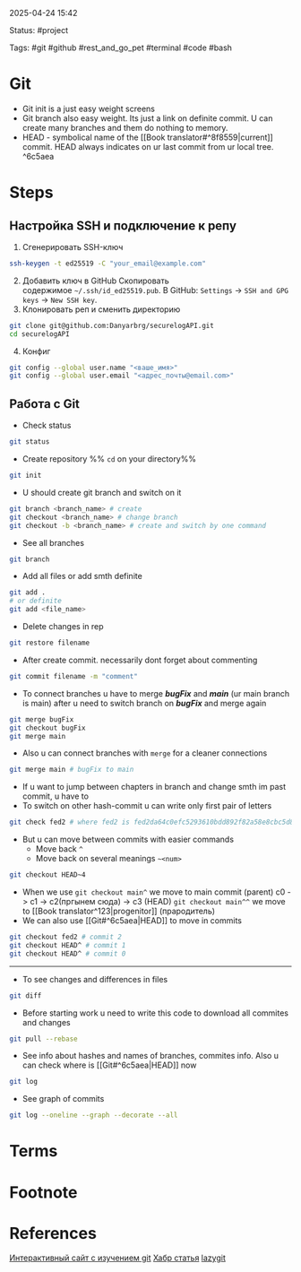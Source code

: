 2025-04-24 15:42

Status: #project

Tags: #git #github #rest_and_go_pet #terminal #code #bash

# Git
- Git init is a just easy weight screens 
- Git branch also easy weight. Its just a link on definite commit. U can create many branches and them do nothing to memory.
- HEAD - symbolical name of the [[Book translator#^8f8559|current]] commit. HEAD always indicates on ur last commit from ur local tree. ^6c5aea


# Steps
## Настройка SSH и подключение к репу
1. Сгенерировать SSH-ключ
```bash
ssh-keygen -t ed25519 -C "your_email@example.com"
```
2. Добавить ключ в GitHub
Скопировать содержимое `~/.ssh/id_ed25519.pub`.
В GitHub: `Settings` → `SSH and GPG keys` → `New SSH key`.
3. Клонировать реп и сменить директорию
```bash
git clone git@github.com:Danyarbrg/securelogAPI.git
cd securelogAPI
```
4. Конфиг
```bash
git config --global user.name "<ваше_имя>"
git config --global user.email "<адрес_почты@email.com>"
```
## Работа с Git
- Check status
```bash
git status
```
- Create repository %% `cd` on your directory%%
```bash
git init
```
- U should create git branch and switch on it 
```bash
git branch <branch_name> # create
git checkout <branch_name> # change branch
git checkout -b <branch_name> # create and switch by one command 
```
- See all branches
```bash
git branch
```
- Add all files or add smth definite
```bash
git add .
# or definite
git add <file_name>
```
- Delete changes in rep
```bash
git restore filename
```
- After create commit. necessarily dont forget about commenting 
```bash
git commit filename -m "comment"
```
- To connect branches u have to merge ***bugFix*** and ***main*** (ur main branch is main)
  after u need to switch branch on ***bugFix*** and merge again
```bash
git merge bugFix
git checkout bugFix 
git merge main
```
- Also u can connect branches with `merge` for a cleaner connections
```bash
git merge main # bugFix to main
```
- If u want to jump between chapters in branch and change smth im past commit, u have to 
- To switch on other hash-commit u can write only first pair of letters
```bash
git check fed2 # where fed2 is fed2da64c0efc5293610bdd892f82a58e8cbc5d8 == hash name of commit
```
- But u can move between commits with easier commands 
	- Move back `^`
	- Move back on several meanings `~<num>`
```bash
git checkout HEAD~4
```
- When we use `git checkout main^` we move to main
commit (parent) c0 -> c1 -> c2(пргынем сюда) -> c3 (HEAD)
`git checkout main^^` we move to [[Book translator^123|progenitor]] (прародитель)
- We can also use [[Git#^6c5aea|HEAD]] to move in commits 
```bash
git checkout fed2 # commit 2
git checkout HEAD^ # commit 1
git checkout HEAD^ # commit 0
```
---
- To see changes and differences in files 
```bash
git diff
```
- Before starting work u need to write this code to download all commites and changes 
```bash
git pull --rebase
```
- See info about hashes and names of branches, commites info. Also u can check where is [[Git#^6c5aea|HEAD]] now
```bash
git log
```
- See graph of commits 
```bash
git log --oneline --graph --decorate --all
```
# Terms
# Footnote
# References
[Интерактивный сайт с изучением git](https://learngitbranching.js.org/?locale=ru_RU&demo=)
[Хабр статья](https://habr.com/ru/articles/767424/)
[lazygit](https://habr.com/ru/companies/flant/articles/712874/)
